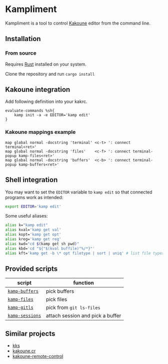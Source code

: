 # Kampliment

Kampliment is a tool to control [Kakoune](https://github.com/mawww/kakoune) editor from the command line.

## Installation

### From source

Requires [Rust](https://www.rust-lang.org) installed on your system.

Clone the repository and run `cargo install`

## Kakoune integration

Add following definition into your kakrc.

```kak
evaluate-commands %sh{
    kamp init -a -e EDITOR='kamp edit'
}
```

### Kakoune mappings example

```kak
map global normal -docstring 'terminal' <c-t> ': connect terminal<ret>'
map global normal -docstring 'files'    <c-f> ': connect terminal-popup kamp-files<ret>'
map global normal -docstring 'buffers'  <c-b> ': connect terminal-popup kamp-buffers<ret>'
```

## Shell integration

You may want to set the `EDITOR` variable to `kamp edit` so that connected programs work as intended:

```sh
export EDITOR='kamp edit'
```

Some useful aliases:

```sh
alias k="kamp edit"
alias kval='kamp get val'
alias kopt='kamp get opt'
alias kreg='kamp get reg'
alias kwd="cd $(kamp get sh pwd)"
alias kbd='cd "${"$(kval buffile)"%/*}"'
alias kft='kamp get -b \* opt filetype | sort | uniq' # list file types you're working on
```

## Provided scripts

| script                                   | function                         |
| ---------------------------------------- | -------------------------------- |
| [`kamp-buffers`](scripts/kamp-buffers)   | pick buffers                     |
| [`kamp-files`](scripts/kamp-files)       | pick files                       |
| [`kamp-gitls`](scripts/kamp-gitls)       | pick from `git ls-files`         |
| [`kamp-sessions`](scripts/kamp-sessions) | attach session and pick a buffer |

## Similar projects

- [kks](https://github.com/kkga/kks)
- [kakoune.cr](https://github.com/alexherbo2/kakoune.cr)
- [kakoune-remote-control](https://github.com/danr/kakoune-remote-control)
